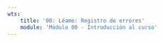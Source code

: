 ```yaml
---
wts:
    title: '00: Léame: Registro de errores'
    module: 'Módulo 00 - Introducción al curso'
---
```

